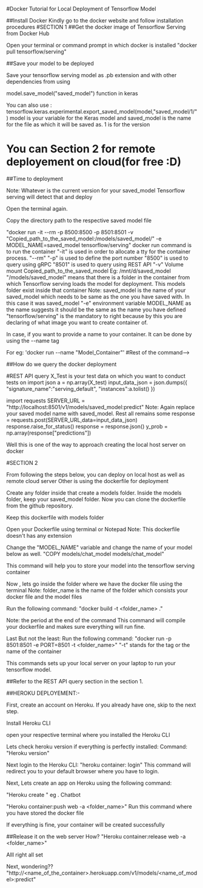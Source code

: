 #Docker Tutorial for Local Deployment of Tensorflow Model

##Install Docker 
Kindly go to the docker website and follow installation procedures
#SECTION 1
##Get the docker image of Tensorflow Serving from Docker Hub

Open your terminal or command prompt in which docker is installed
"docker pull tensorflow/serving"

##Save your model to be deployed
 
Save your tensorflow serving model as .pb extension and with other dependencies from using

model.save_model("saved_model") function in keras

You can also use : tensorflow.keras.experimental.export_saved_model(model,"saved_model/1/")
model is your variable for the Keras model and saved_model is the name for the file as which it will be saved as. 
1 is for the version 
# You can Section 2 for remote deployement on cloud(for free :D)

##Time to deployment

Note: Whatever is the current version for your saved_model Tensorflow serving will detect that and deploy

Open the terminal again.

Copy the directory path to the respective saved model file 

"docker run -it --rm -p 8500:8500 -p 8501:8501 -v "Copied_path_to_the_saved_model:/models/saved_model/" -e MODEL_NAME=saved_model tensorflow/serving"
docker run command is to run the container
"-it" is used in order to allocate a tty for the container process.
"--rm" 
"-p" is used to define the port number 
"8500" is used to query using gRPC 
"8501" is used to query using REST API
"-v" Volume mount
Copied_path_to_the_saved_model Eg: /mnt/d/saved_model 
"/models/saved_model" means that there is a folder in the container from which Tensorflow serving loads the model for deployment. 
This models folder exist inside that container
Note: saved_model is the name of your saved_model which needs to be same as the one you have saved with.
In this case  it was saved_model
"-e" environment variable
MODEL_NAME as the name suggests it should be the same as the name you have defined
"tensorflow/serving" is the mandatory to right because by this you are declaring of what image you want to create container of.

In case, if you want to provide a name to your container. It can be done by using the --name tag

For eg: 'docker run --name "Model_Container"' #Rest of the command-->

##How do we query the docker deployment

#REST API query
X_Test is your test data on which you want to conduct tests on
import json
a = np.array(X_test) 
input_data_json = json.dumps({
    "signature_name":"serving_default",
    "instances":a.tolist()
})

import requests
SERVER_URL = "http://localhost:8501/v1/models/saved_model:predict"
Note: Again replace your saved model name with saved_model. Rest all remains some
response = requests.post(SERVER_URL,data=input_data_json)
response.raise_for_status()
response = response.json()
y_prob = np.array(response["predictions"])

Well this is one of the way to approach creating the local host server on docker

#SECTION 2

From following the steps below, you can deploy on local host as well as remote cloud server
Other is using the dockerfile for deployment 

Create  any folder inside that create a models folder. Inside the models folder, keep your saved_model folder.
Now you can clone the dockerfile from the github repository.

Keep this dockerfile with models folder

Open your Dockerfile using terminal or Notepad
Note: This dockerfile doesn't has any  extension

Change the "MODEL_NAME"  variable and change the name of your model below as well.
"COPY models/chat_model models/chat_model" 

This command will help you to store your model into the tensorflow serving container

Now , lets go inside the folder where we have the docker file using the terminal
Note: folder_name is the name of the folder which consists your docker file and the model files

Run the following command: "docker build -t <folder_name> ."

Note: the period at the end of the command
This command will compile your dockerfile and makes sure everything will run fine.

Last But not the least: Run the following command: "docker run -p 8501:8501 -e PORT=8501 -t <folder_name>"
"-t" stands for the tag or the name of the container 

This commands sets up your local server on your laptop to run your tensorflow model.

##Refer to the REST API query section in the section 1.

##HEROKU DEPLOYEMENT:-

First, create an account on Heroku. If you already have one, skip to the next step.

Install Heroku CLI 

open your respective terminal where you installed the Heroku CLI

Lets check heroku version if everything is perfectly installed:
Command: "Heroku version"

Next login to the Heroku CLI:
"heroku container: login"
This command will redirect you to your default browser where you have to login.

Next, Lets create an app on Heroku using the following command:

"Heroku create <the name of the container which is available on the heroku service>" eg . Chatbot

"Heroku container:push web -a <folder_name>"
Run this command where you have stored the docker file

If everything is fine, your container will be created successfully

##Release it on the web server 
How?
"Heroku container:release web -a <folder_name>"

Alll right all set 

Next, wondering??
"http://<name_of_the_container>.herokuapp.com/v1/models/<name_of_model>:predict"

